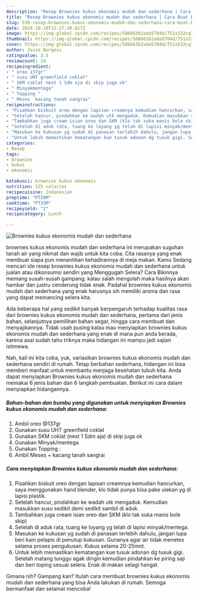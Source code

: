 ```yaml
---
description: "Resep Brownies kukus ekonomis mudah dan sederhana | Cara Buat Brownies kukus ekonomis mudah dan sederhana Yang Paling Enak"
title: "Resep Brownies kukus ekonomis mudah dan sederhana | Cara Buat Brownies kukus ekonomis mudah dan sederhana Yang Paling Enak"
slug: 530-resep-brownies-kukus-ekonomis-mudah-dan-sederhana-cara-buat-brownies-kukus-ekonomis-mudah-dan-sederhana-yang-paling-enak
date: 2020-10-10T12:17:30.617Z
image: https://img-global.cpcdn.com/recipes/586663b2ada5704d/751x532cq70/brownies-kukus-ekonomis-mudah-dan-sederhana-foto-resep-utama.jpg
thumbnail: https://img-global.cpcdn.com/recipes/586663b2ada5704d/751x532cq70/brownies-kukus-ekonomis-mudah-dan-sederhana-foto-resep-utama.jpg
cover: https://img-global.cpcdn.com/recipes/586663b2ada5704d/751x532cq70/brownies-kukus-ekonomis-mudah-dan-sederhana-foto-resep-utama.jpg
author: Jesse Burgess
ratingvalue: 3.5
reviewcount: 14
recipeingredient:
- " oreo 137gr"
- " susu UHT greenfield coklat"
- " SKM coklat next 1 Sdm aja di skip juga ok"
- " Minyakmentega"
- " Topping "
- " Meses  kacang tanah sangrai"
recipeinstructions:
- "Pisahkan biskuit oreo dengan lapisan creamnya kemudian hancurkan, saya menggunakan hand blender, klo tidak punya bisa pake ulekan yg di lapisi plastik."
- "Setelah hancur, pindahkan ke wadah utk mengaduk. Kemudian masukkan susu sedikit demi sedikit sambil di aduk."
- "Tambahkan juga cream isian oreo dan SKM (klo tak suka manis bole skip)"
- "Setelah di aduk rata, tuang ke loyang yg telah di lapisi minyak/mentega."
- "Masukan ke kukusan yg sudah di panasan terlebih dahulu, jangan lupa beri kain pelapis di penutup kukusan. Gunanya agar air tidak menetes selama proses pengukusan. Kukus selama 20-25mnt."
- "Untuk lebih memastikan kematangan kue tusuk adonan dg tusuk gigi. Setelah matang tunggu agak dingin kemudian pindahkan ke piring saji dan beri toping sesuai selera. Enak di makan selagi hangat."
categories:
- Resep
tags:
- brownies
- kukus
- ekonomis

katakunci: brownies kukus ekonomis 
nutrition: 125 calories
recipecuisine: Indonesian
preptime: "PT20M"
cooktime: "PT33M"
recipeyield: "2"
recipecategory: Lunch

---
```



![Brownies kukus ekonomis mudah dan sederhana](https://img-global.cpcdn.com/recipes/586663b2ada5704d/751x532cq70/brownies-kukus-ekonomis-mudah-dan-sederhana-foto-resep-utama.jpg)


brownies kukus ekonomis mudah dan sederhana ini merupakan suguhan tanah air yang nikmat dan wajib untuk kita coba. Cita rasanya yang enak membuat siapa pun menantikan kehadirannya di meja makan.
Kamu Sedang mencari ide resep brownies kukus ekonomis mudah dan sederhana untuk jualan atau dikonsumsi sendiri yang Menggugah Selera? Cara Bikinnya memang susah-susah gampang. kalau salah mengolah maka hasilnya akan hambar dan justru cenderung tidak enak. Padahal brownies kukus ekonomis mudah dan sederhana yang enak harusnya sih memiliki aroma dan rasa yang dapat memancing selera kita.

Ada beberapa hal yang sedikit banyak berpengaruh terhadap kualitas rasa dari brownies kukus ekonomis mudah dan sederhana, pertama dari jenis bahan, selanjutnya pemilihan bahan segar, hingga cara membuat dan menyajikannya. Tidak usah pusing kalau mau menyiapkan brownies kukus ekonomis mudah dan sederhana yang enak di mana pun anda berada, karena asal sudah tahu triknya maka hidangan ini mampu jadi sajian istimewa.




Nah, kali ini kita coba, yuk, variasikan brownies kukus ekonomis mudah dan sederhana sendiri di rumah. Tetap berbahan sederhana, hidangan ini bisa memberi manfaat untuk membantu menjaga kesehatan tubuh kita. Anda dapat menyiapkan Brownies kukus ekonomis mudah dan sederhana memakai 6 jenis bahan dan 6 langkah pembuatan. Berikut ini cara dalam menyiapkan hidangannya.

<!--inarticleads1-->

##### Bahan-bahan dan bumbu yang digunakan untuk menyiapkan Brownies kukus ekonomis mudah dan sederhana:

1. Ambil  oreo @137gr
1. Gunakan  susu UHT greenfield coklat
1. Gunakan  SKM coklat (next 1 Sdm aja) di skip juga ok
1. Gunakan  Minyak/mentega
1. Gunakan  Topping :
1. Ambil  Meses + kacang tanah sangrai




<!--inarticleads2-->

##### Cara menyiapkan Brownies kukus ekonomis mudah dan sederhana:

1. Pisahkan biskuit oreo dengan lapisan creamnya kemudian hancurkan, saya menggunakan hand blender, klo tidak punya bisa pake ulekan yg di lapisi plastik.
1. Setelah hancur, pindahkan ke wadah utk mengaduk. Kemudian masukkan susu sedikit demi sedikit sambil di aduk.
1. Tambahkan juga cream isian oreo dan SKM (klo tak suka manis bole skip)
1. Setelah di aduk rata, tuang ke loyang yg telah di lapisi minyak/mentega.
1. Masukan ke kukusan yg sudah di panasan terlebih dahulu, jangan lupa beri kain pelapis di penutup kukusan. Gunanya agar air tidak menetes selama proses pengukusan. Kukus selama 20-25mnt.
1. Untuk lebih memastikan kematangan kue tusuk adonan dg tusuk gigi. Setelah matang tunggu agak dingin kemudian pindahkan ke piring saji dan beri toping sesuai selera. Enak di makan selagi hangat.




Gimana nih? Gampang kan? Itulah cara membuat brownies kukus ekonomis mudah dan sederhana yang bisa Anda lakukan di rumah. Semoga bermanfaat dan selamat mencoba!
